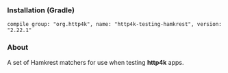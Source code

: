 ### Installation (Gradle)
```compile group: "org.http4k", name: "http4k-testing-hamkrest", version: "2.22.1"```

### About

A set of Hamkrest matchers for use when testing **http4k** apps.
